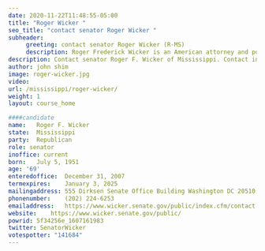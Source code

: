```yaml
---
date: 2020-11-22T11:48:55-05:00
title: "Roger Wicker "
seo_title: "contact senator Roger Wicker "
subheader:
     greeting: contact senator Roger Wicker (R-MS) 
     description: Roger Frederick Wicker is an American attorney and politician who is the senior United States Senator from Mississippi, in office since 2007. A member of the Republican Party, Wicker previously served as a member of the United States House of Representatives and the Mississippi State Senate.
description: Contact senator Roger F. Wicker of Mississippi. Contact information for Roger F. Wicker includes email address, phone number, and mailing address.
author: john shim
image: roger-wicker.jpg
video:
url: /mississippi/roger-wicker/
weight: 1
layout: course_home

####candidate
name:	Roger F. Wicker
state:	Mississippi
party:	Republican
role: senator
inoffice: current
born:	July 5, 1951
age: '69'
enteredoffice:	December 31, 2007
termexpires:	January 3, 2025
mailingaddress:	555 Dirksen Senate Office Building Washington DC 20510
phonenumber:	(202) 224-6253
emailaddress:	https://www.wicker.senate.gov/public/index.cfm/contact
website:	https://www.wicker.senate.gov/public/
powrid: 5f34256e_1607161983
twitter: SenatorWicker
votespotter: "141684"
---
```




